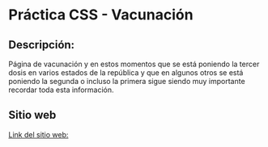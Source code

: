 # Práctica CSS - Vacunación
## Descripción:
Página de vacunación y en estos momentos que se está poniendo la tercer dosis en varios estados de la república y que en algunos otros se está poniendo la segunda o incluso la primera sigue siendo muy importante recordar toda esta información.

## Sitio web
[Link del sitio web:](file:///C:/Users/laure/OneDrive/Desktop/1-NATTY%F0%9F%8C%B8/LAUNCHX/practicas/03_css/index.html)

